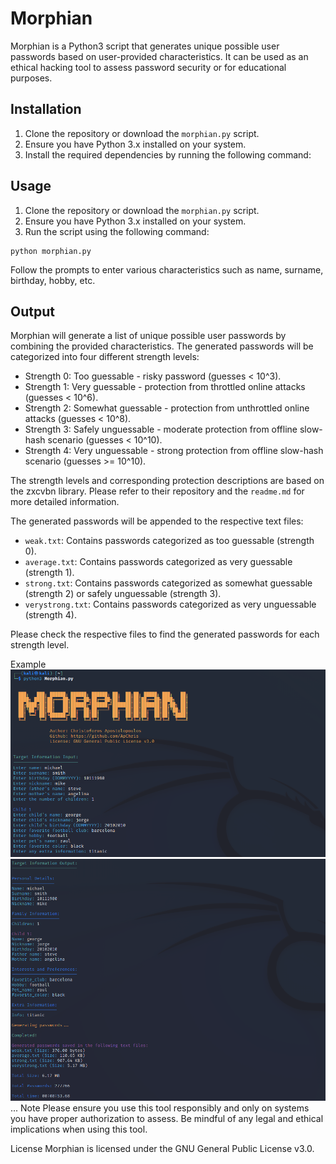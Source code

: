 # Morphian

Morphian is a Python3 script that generates unique possible user passwords based on user-provided characteristics. It can be used as an ethical hacking tool to assess password security or for educational purposes.

## Installation

1. Clone the repository or download the `morphian.py` script.
2. Ensure you have Python 3.x installed on your system.
3. Install the required dependencies by running the following command:

## Usage

1. Clone the repository or download the `morphian.py` script.
2. Ensure you have Python 3.x installed on your system.
3. Run the script using the following command:

```
python morphian.py
```
Follow the prompts to enter various characteristics such as name, surname, birthday, hobby, etc.

## Output
Morphian will generate a list of unique possible user passwords by combining the provided characteristics. The generated passwords will be categorized into four different strength levels:

- Strength 0: Too guessable - risky password (guesses < 10^3).
- Strength 1: Very guessable - protection from throttled online attacks (guesses < 10^6).
- Strength 2: Somewhat guessable - protection from unthrottled online attacks (guesses < 10^8).
- Strength 3: Safely unguessable - moderate protection from offline slow-hash scenario (guesses < 10^10).
- Strength 4: Very unguessable - strong protection from offline slow-hash scenario (guesses >= 10^10).

The strength levels and corresponding protection descriptions are based on the zxcvbn library. Please refer to their repository and the `readme.md` for more detailed information.

The generated passwords will be appended to the respective text files:

- `weak.txt`: Contains passwords categorized as too guessable (strength 0).
- `average.txt`: Contains passwords categorized as very guessable (strength 1).
- `strong.txt`: Contains passwords categorized as somewhat guessable (strength 2) or safely unguessable (strength 3).
- `verystrong.txt`: Contains passwords categorized as very unguessable (strength 4).

Please check the respective files to find the generated passwords for each strength level.


Example
![Image Description](./images/morphian_pic_1.png)
![Image Description](./images/morphian_pic_2.png)
...
Note
Please ensure you use this tool responsibly and only on systems you have proper authorization to assess. Be mindful of any legal and ethical implications when using this tool.

License
Morphian is licensed under the GNU General Public License v3.0.
